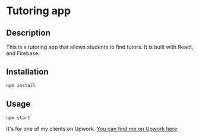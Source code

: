 # Tutoring app

## Description

This is a tutoring app that allows students to find tutors. It is built with React, and Firebase.

## Installation

```bash
npm install
```

## Usage

```bash
npm start
```

It's for one of my clients on Upwork. [You can find me on Upwork here](https://www.upwork.com/freelancers/~014c62e51cf0b7e1cf).